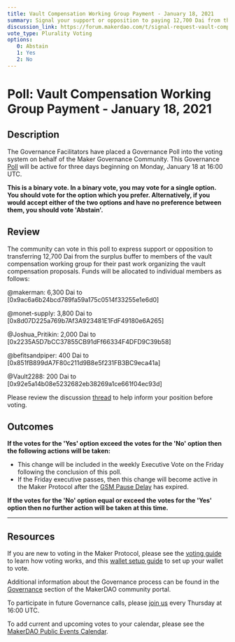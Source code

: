 ```yaml
---
title: Vault Compensation Working Group Payment - January 18, 2021
summary: Signal your support or opposition to paying 12,700 Dai from the surplus buffer to the vault compensation working group for past labor.
discussion_link: https://forum.makerdao.com/t/signal-request-vault-compensation-working-group-payment/5562
vote_type: Plurality Voting
options:
   0: Abstain
   1: Yes
   2: No
---
```

# Poll: Vault Compensation Working Group Payment - January 18, 2021

## Description

The Governance Facilitators have placed a Governance Poll into the voting system on behalf of the Maker Governance Community. This Governance [Poll](https://community-development.makerdao.com/en/learn/governance/on-chain-gov) will be active for three days beginning on Monday, January 18 at 16:00 UTC. 

**This is a binary vote. In a binary vote, you may vote for a single option. You should vote for the option which you prefer. Alternatively, if you would accept either of the two options and have no preference between them, you should vote 'Abstain'.**

## Review

The community can vote in this poll to express support or opposition to transferring 12,700 Dai from the surplus buffer to members of the vault compensation working group for their past work organizing the vault compensation proposals. Funds will be allocated to individual members as follows:

@makerman: 6,300 Dai to [0x9ac6a6b24bcd789fa59a175c0514f33255e1e6d0]

@monet-supply: 3,800 Dai to [0x8d07D225a769b7Af3A923481E1FdF49180e6A265]

@Joshua_Pritikin: 2,000 Dai to [0x2235A5D7bCC37855CB91dFf66334F4DFD9C39b58]

@befitsandpiper: 400 Dai to [0x851fB899dA7F80c211d9B8e5f231FB3BC9eca41a]

@Vault2288: 200 Dai to [0x92e5a14b08e5232682eb38269a1ce661f04ec93d]

Please review the discussion [thread](https://forum.makerdao.com/t/signal-request-vault-compensation-working-group-payment/5562) to help inform your position before voting.

## Outcomes

**If the votes for the 'Yes' option exceed the votes for the 'No' option then the following actions will be taken:**
* This change will be included in the weekly Executive Vote on the Friday following the conclusion of this poll.
* If the Friday executive passes, then this change will become active in the Maker Protocol after the [GSM Pause Delay](https://community-development.makerdao.com/en/learn/governance/param-gsm-pause-delay) has expired.

**If the votes for the 'No' option equal or exceed the votes for the 'Yes' option then no further action will be taken at this time.**

---

## Resources

If you are new to voting in the Maker Protocol, please see the [voting guide](https://community-development.makerdao.com/en/learn/governance/how-voting-works/) to learn how voting works, and this [wallet setup guide](https://community-development.makerdao.com/en/learn/governance/voting-setup/) to set up your wallet to vote.

Additional information about the Governance process can be found in the [Governance](https://community-development.makerdao.com/en/learn/governance) section of the MakerDAO community portal.

To participate in future Governance calls, please [join us](https://github.com/makerdao/community/tree/master/governance/governance-and-risk-meetings) every Thursday at 16:00 UTC.

To add current and upcoming votes to your calendar, please see the [MakerDAO Public Events Calendar](https://calendar.google.com/calendar/embed?src=makerdao.com_3efhm2ghipksegl009ktniomdk%40group.calendar.google.com&ctz=UTC&mode=week&showCalendars=0&showPrint=0).
